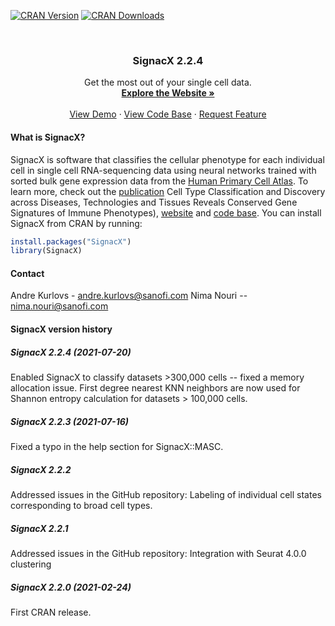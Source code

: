 [![CRAN Version](https://www.r-pkg.org/badges/version/SignacX)](https://cran.r-project.org/package=SignacX)
[![CRAN Downloads](https://cranlogs.r-pkg.org/badges/grand-total/SignacX)](https://cran.r-project.org/package=SignacX)

<!-- PROJECT LOGO -->
<br />
<p align="center">
  <h3 align="center">SignacX 2.2.4</h3>
  <p align="center">
    Get the most out of your single cell data.
    <br />
    <a href="https://sanofi-public.github.io/PMCB-SignacX/"><strong>Explore the Website »</strong></a>
    <br />
    <br />
    <a href="https://htmlpreview.github.io/?https://github.com/Sanofi-Public/PMCB-SignacX/blob/main/vignettes/signac-Seurat_pbmcs.html">View Demo</a>
    ·
    <a href="https://github.com/Sanofi-Public/PMCB-SignacX/">View Code Base</a>
    ·
    <a href="https://github.com/Sanofi-Public/PMCB-SignacX/issues">Request Feature</a>
  </p>
</p>

<!-- ABOUT THE PROJECT -->
#### What is SignacX?

SignacX is software that classifies the cellular phenotype for each individual cell in single cell RNA-sequencing data using neural networks trained with sorted bulk gene expression data from the [Human Primary Cell Atlas](https://bmcgenomics.biomedcentral.com/articles/10.1186/1471-2164-14-632). To learn more, check out the [publication](https://www.fortunejournals.com/abstract/cell-type-classification-and-discovery-across-diseases-technologies-and-tissues-reveals-conserved-gene-signatures-of-immune-phenot-4289.html) Cell Type Classification and Discovery across Diseases, Technologies and Tissues Reveals Conserved Gene Signatures of Immune Phenotypes), [website](https://sanofi-public.github.io/PMCB-SignacX/) and [code base](https://github.com/Sanofi-Public/PMCB-SignacX/). You can install SignacX from CRAN by running:

```R
install.packages("SignacX")
library(SignacX)
```

<!-- CONTACT -->
#### Contact

Andre Kurlovs - andre.kurlovs@sanofi.com
Nima Nouri -- nima.nouri@sanofi.com

<!-- NEWS -->
#### SignacX version history

##### SignacX 2.2.4 (2021-07-20) 

Enabled SignacX to classify datasets >300,000 cells -- fixed a memory allocation issue. First degree nearest KNN neighbors are now used for Shannon entropy calculation for datasets > 100,000 cells. 

##### SignacX 2.2.3 (2021-07-16) 

Fixed a typo in the help section for SignacX::MASC. 

##### SignacX 2.2.2
Addressed issues in the GitHub repository:
Labeling of individual cell states corresponding to broad cell types. 

##### SignacX 2.2.1
Addressed issues in the GitHub repository:
Integration with Seurat 4.0.0 clustering

##### SignacX 2.2.0 (2021-02-24) 

First CRAN release.

